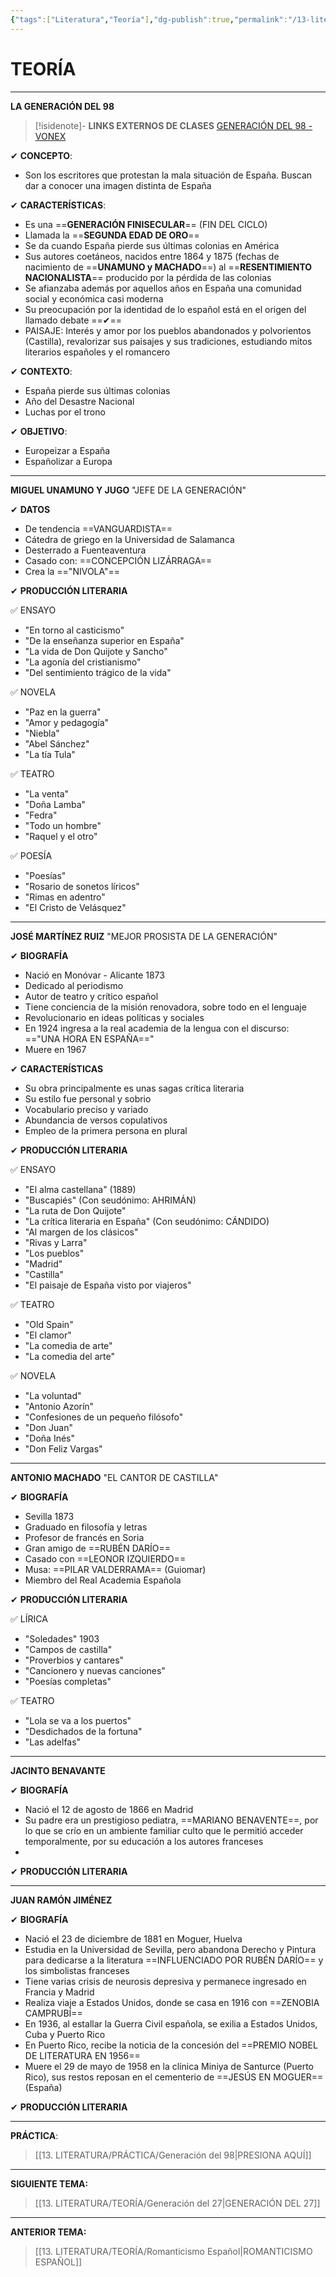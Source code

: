 ```yaml
---
{"tags":["Literatura","Teoría"],"dg-publish":true,"permalink":"/13-literatura/teoria/generacion-del-98/","dgPassFrontmatter":true}
---
```


# TEORÍA
---
**LA GENERACIÓN DEL 98**

>[!isidenote]- **LINKS EXTERNOS DE CLASES**
>[GENERACIÓN DEL 98 - VONEX](https://www.youtube.com/watch?v=cIfyrt1k6Hc)

✔ **CONCEPTO**:
- Son los escritores que protestan la mala situación de España. Buscan dar a conocer una imagen distinta de España

✔ **CARACTERÍSTICAS**:
- Es una ==**GENERACIÓN FINISECULAR**== (FIN DEL CICLO)
- Llamada la ==**SEGUNDA EDAD DE ORO**== 
- Se da cuando España pierde sus últimas colonias en América
- Sus autores coetáneos, nacidos entre 1864 y 1875 (fechas de nacimiento de ==**UNAMUNO y MACHADO**==) al ==**RESENTIMIENTO NACIONALISTA**== producido por la pérdida de las colonias
- Se afianzaba además por aquellos años en España una comunidad social y económica casi moderna
- Su preocupación por la identidad de lo español está en el origen del llamado debate ==✔==
- PAISAJE: Interés y amor por los pueblos abandonados y polvorientos (Castilla), revalorizar sus paisajes y sus tradiciones, estudiando mitos literarios españoles y el romancero

✔ **CONTEXTO**:
- España pierde sus últimas colonias
- Año del Desastre Nacional
- Luchas por el trono

✔ **OBJETIVO**:
- Europeizar a España
- Españolizar a Europa

---
**MIGUEL UNAMUNO Y JUGO**
"JEFE DE LA GENERACIÓN"

✔ **DATOS**
- De tendencia ==VANGUARDISTA==
- Cátedra de griego en la Universidad de Salamanca
- Desterrado a Fuenteaventura
- Casado con: ==CONCEPCIÓN LIZÁRRAGA==
- Crea la =="NIVOLA"==

✔ **PRODUCCIÓN LITERARIA**

✅ ENSAYO
- "En torno al casticismo"
- "De la enseñanza superior en España"
- "La vida de Don Quijote y Sancho"
- "La agonía del cristianismo"
- "Del sentimiento trágico de la vida"

✅ NOVELA
- "Paz en la guerra"
- "Amor y pedagogía"
- "Niebla"
- "Abel Sánchez"
- "La tía Tula"

✅ TEATRO
- "La venta"
- "Doña Lamba"
- "Fedra"
- "Todo un hombre"
- "Raquel y el otro"

✅ POESÍA
- "Poesías"
- "Rosario de sonetos líricos"
- "Rimas en adentro"
- "El Cristo de Velásquez"

---
**JOSÉ MARTÍNEZ RUIZ**
"MEJOR PROSISTA DE LA GENERACIÓN"

✔ **BIOGRAFÍA**
- Nació en Monóvar - Alicante 1873
- Dedicado al periodismo
- Autor de teatro y crítico español
- Tiene conciencia de la misión renovadora, sobre todo en el lenguaje
- Revolucionario en ideas políticas y sociales
- En 1924 ingresa a la real academia de la lengua con el discurso: =="UNA HORA EN ESPAÑA=="
- Muere en 1967

✔ **CARACTERÍSTICAS**
- Su obra principalmente es unas sagas crítica literaria
- Su estilo fue personal y sobrio
- Vocabulario preciso y variado
- Abundancia de versos copulativos
- Empleo de la primera persona en plural

✔ **PRODUCCIÓN LITERARIA**

✅ ENSAYO
- "El alma castellana" (1889)
- "Buscapiés" (Con seudónimo: AHRIMÁN)
- "La ruta de Don Quijote"
- "La crítica literaria en España" (Con seudónimo: CÁNDIDO)
- "Al margen de los clásicos"
- "Rivas y Larra"
- "Los pueblos"
- "Madrid"
- "Castilla"
- "El paisaje de España visto por viajeros"

✅ TEATRO
- "Old Spain"
- "El clamor"
- "La comedia de arte"
- "La comedia del arte"

✅ NOVELA
- "La voluntad"
- "Antonio Azorín"
- "Confesiones de un pequeño filósofo"
- "Don Juan"
- "Doña Inés"
- "Don Feliz Vargas"

---
**ANTONIO MACHADO**
"EL CANTOR DE CASTILLA"

✔ **BIOGRAFÍA**
- Sevilla 1873
- Graduado en filosofía y letras
- Profesor de francés en Soria
- Gran amigo de ==RUBÉN DARÍO==
- Casado con ==LEONOR IZQUIERDO==
- Musa: ==PILAR VALDERRAMA== (Guiomar)
- Miembro del Real Academia Española

✔ **PRODUCCIÓN LITERARIA**

✅ LÍRICA
- "Soledades" 1903
- "Campos de castilla"
- "Proverbios y cantares"
- "Cancionero y nuevas canciones"
- "Poesías completas"

✅ TEATRO
- "Lola se va a los puertos"
- "Desdichados de la fortuna"
- "Las adelfas"

---
**JACINTO BENAVANTE**

✔ **BIOGRAFÍA**
 - Nació el 12 de agosto de 1866 en Madrid
 - Su padre era un prestigioso pediatra, ==MARIANO BENAVENTE==, por lo que se crío en un ambiente familiar culto que le permitió acceder temporalmente, por su educación a los autores franceses
 - 




✔ **PRODUCCIÓN LITERARIA**



---
**JUAN RAMÓN JIMÉNEZ**

✔ **BIOGRAFÍA**
- Nació el 23 de diciembre de 1881 en Moguer, Huelva
- Estudia en la Universidad de Sevilla, pero abandona Derecho y Pintura para dedicarse a la literatura ==INFLUENCIADO POR RUBÉN DARÍO== y los simbolistas franceses
- Tiene varias crisis de neurosis depresiva y permanece ingresado en Francia y Madrid
- Realiza viaje a Estados Unidos, donde se casa en 1916 con ==ZENOBIA CAMPRUBÍ==
- En 1936, al estallar la Guerra Civil española, se exilia a Estados Unidos, Cuba y Puerto Rico
- En Puerto Rico, recibe la noticia de la concesión del ==PREMIO NOBEL DE LITERATURA EN 1956==
- Muere el 29 de mayo de 1958 en la clínica Miniya de Santurce (Puerto Rico), sus restos reposan en el cementerio de ==JESÚS EN MOGUER== (España)

✔ **PRODUCCIÓN LITERARIA**



---
**PRÁCTICA**:
>[[13. LITERATURA/PRÁCTICA/Generación del 98\|PRESIONA AQUÍ]]

---
**SIGUIENTE TEMA:** 
>[[13. LITERATURA/TEORÍA/Generación del 27\|GENERACIÓN DEL 27]]

---
**ANTERIOR TEMA:** 
>[[13. LITERATURA/TEORÍA/Romanticismo Español\|ROMANTICISMO ESPAÑOL]]

